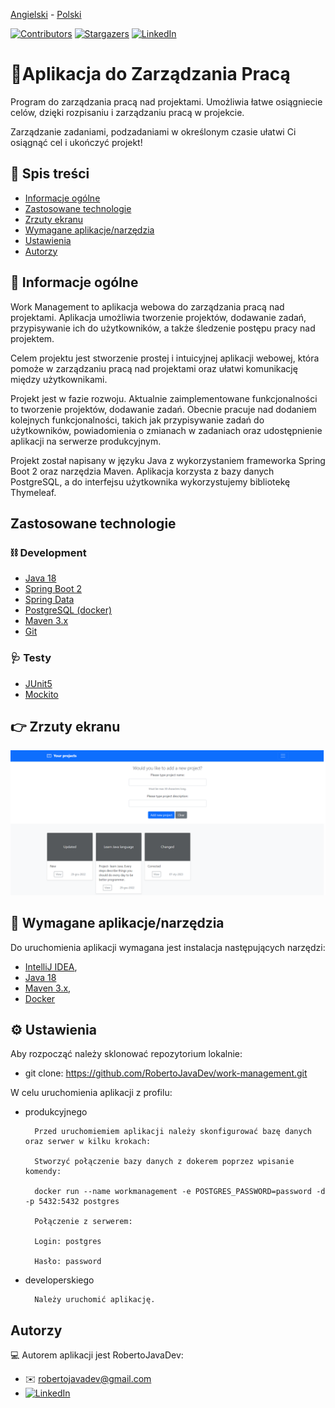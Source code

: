 [Angielski](README.MD) - [<ins>Polski</ins>](README.PL.MD)

[![Contributors][contributors-shield]][contributors-url]
[![Stargazers][stars-shield]][stars-url]
[![LinkedIn][linkedin-shield]][linkedin-url]

# 📝Aplikacja do Zarządzania Pracą
Program do zarządzania pracą nad projektami. Umożliwia łatwe osiągniecie celów, dzięki rozpisaniu i zarządzaniu pracą w projekcie.

Zarządzanie zadaniami, podzadaniami w określonym czasie ułatwi Ci osiągnąć cel i ukończyć projekt!


## 📖 Spis treści
* [Informacje ogólne](#informacje-ogólne)
* [Zastosowane technologie](#zastosowane-technologie)
* [Zrzuty ekranu](#zrzuty-ekranu)
* [Wymagane aplikacje/narzędzia](#wymagane-aplikacje-narzedzia)
* [Ustawienia](#ustawienia)
* [Autorzy](#autorzy)

## 📑 Informacje ogólne

Work Management to aplikacja webowa do zarządzania pracą nad projektami. Aplikacja umożliwia tworzenie projektów, dodawanie zadań, przypisywanie ich do użytkowników, a także śledzenie postępu pracy nad projektem.

Celem projektu jest stworzenie prostej i intuicyjnej aplikacji webowej, która pomoże w zarządzaniu pracą nad projektami oraz ułatwi komunikację między użytkownikami.

Projekt jest w fazie rozwoju. Aktualnie zaimplementowane funkcjonalności to tworzenie projektów, dodawanie zadań. Obecnie pracuje nad dodaniem kolejnych funkcjonalności, takich jak przypisywanie zadań do użytkowników, powiadomienia o zmianach w zadaniach oraz udostępnienie aplikacji na serwerze produkcyjnym.

Projekt został napisany w języku Java z wykorzystaniem frameworka Spring Boot 2 oraz narzędzia Maven. Aplikacja korzysta z bazy danych PostgreSQL, a do interfejsu użytkownika wykorzystujemy bibliotekę Thymeleaf.


## Zastosowane technologie
### ⛓️ Development
- [Java 18](https://openjdk.org/projects/jdk/18/)
- [Spring Boot 2](https://spring.io/projects/spring-boot)
- [Spring Data](https://spring.io/projects/spring-data)
- [PostgreSQL (docker)](https://www.postgresql.org/)
- [Maven 3.x](https://maven.apache.org/)
- [Git](https://git-scm.com/)


### 🩺 Testy
- [JUnit5](https://junit.org/junit5/)
- [Mockito](https://site.mockito.org/)

## 👉 Zrzuty ekranu
![Test main-site](./images/Main-site.png)

## 🧰 Wymagane aplikacje/narzędzia
Do uruchomienia aplikacji wymagana jest instalacja następujących narzędzi:

- [IntelliJ IDEA](https://www.jetbrains.com/idea/),
- [Java 18](https://openjdk.org/projects/jdk/18/)
- [Maven 3.x](https://maven.apache.org/download.cgi),
- [Docker](https://docs.docker.com/get-docker/)

## ⚙️ Ustawienia

Aby rozpocząć należy sklonować repozytorium lokalnie:

- git clone: https://github.com/RobertoJavaDev/work-management.git

W celu uruchomienia aplikacji z profilu:


- produkcyjnego

        Przed uruchomiemiem aplikacji należy skonfigurować bazę danych oraz serwer w kilku krokach:

        Stworzyć połączenie bazy danych z dokerem poprzez wpisanie komendy:

        docker run --name workmanagement -e POSTGRES_PASSWORD=password -d -p 5432:5432 postgres

        Połączenie z serwerem:

        Login: postgres

        Hasło: password


- developerskiego

        Należy uruchomić aplikację.


## Autorzy
💻 Autorem aplikacji jest RobertoJavaDev:
- ✉️ robertojavadev@gmail.com
-  [![LinkedIn][linkedin-shield]][linkedin-url]

[contributors-shield]: https://img.shields.io/github/contributors/RobertoJavaDev/work-management.svg?style=for-the-badge
[contributors-url]: https://github.com/RobertoJavaDev/work-management/graphs/contributors
[stars-shield]: https://img.shields.io/github/stars/RobertoJavaDev/work-management.svg?style=for-the-badge
[stars-url]: https://github.com/RobertoJavaDev/work-management/stargazers
[linkedin-shield]: https://img.shields.io/badge/-LinkedIn-black.svg?style=for-the-badge&logo=linkedin&colorB=555
[linkedin-url]: https://www.linkedin.com/in/robert-r-35888825a/